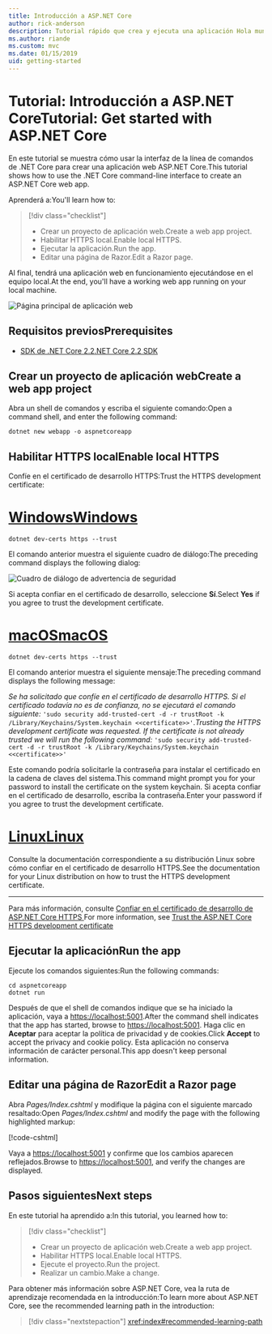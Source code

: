 ```yaml
---
title: Introducción a ASP.NET Core
author: rick-anderson
description: Tutorial rápido que crea y ejecuta una aplicación Hola mundo sencilla mediante ASP.NET Core.
ms.author: riande
ms.custom: mvc
ms.date: 01/15/2019
uid: getting-started
---
```

# <a name="tutorial-get-started-with-aspnet-core"></a><span data-ttu-id="b9c87-103">Tutorial: Introducción a ASP.NET Core</span><span class="sxs-lookup"><span data-stu-id="b9c87-103">Tutorial: Get started with ASP.NET Core</span></span>

<span data-ttu-id="b9c87-104">En este tutorial se muestra cómo usar la interfaz de la línea de comandos de .NET Core para crear una aplicación web ASP.NET Core.</span><span class="sxs-lookup"><span data-stu-id="b9c87-104">This tutorial shows how to use the .NET Core command-line interface to create an ASP.NET Core web app.</span></span>

<span data-ttu-id="b9c87-105">Aprenderá a:</span><span class="sxs-lookup"><span data-stu-id="b9c87-105">You'll learn how to:</span></span>

> [!div class="checklist"]
> * <span data-ttu-id="b9c87-106">Crear un proyecto de aplicación web.</span><span class="sxs-lookup"><span data-stu-id="b9c87-106">Create a web app project.</span></span>
> * <span data-ttu-id="b9c87-107">Habilitar HTTPS local.</span><span class="sxs-lookup"><span data-stu-id="b9c87-107">Enable local HTTPS.</span></span>
> * <span data-ttu-id="b9c87-108">Ejecutar la aplicación.</span><span class="sxs-lookup"><span data-stu-id="b9c87-108">Run the app.</span></span>
> * <span data-ttu-id="b9c87-109">Editar una página de Razor.</span><span class="sxs-lookup"><span data-stu-id="b9c87-109">Edit a Razor page.</span></span>

<span data-ttu-id="b9c87-110">Al final, tendrá una aplicación web en funcionamiento ejecutándose en el equipo local.</span><span class="sxs-lookup"><span data-stu-id="b9c87-110">At the end, you'll have a working web app running on your local machine.</span></span>

![Página principal de aplicación web](_static/home-page.png)

## <a name="prerequisites"></a><span data-ttu-id="b9c87-112">Requisitos previos</span><span class="sxs-lookup"><span data-stu-id="b9c87-112">Prerequisites</span></span>

* [<span data-ttu-id="b9c87-113">SDK de .NET Core 2.2</span><span class="sxs-lookup"><span data-stu-id="b9c87-113">.NET Core 2.2 SDK</span></span>](https://www.microsoft.com/net/download/all)

## <a name="create-a-web-app-project"></a><span data-ttu-id="b9c87-114">Crear un proyecto de aplicación web</span><span class="sxs-lookup"><span data-stu-id="b9c87-114">Create a web app project</span></span>

<span data-ttu-id="b9c87-115">Abra un shell de comandos y escriba el siguiente comando:</span><span class="sxs-lookup"><span data-stu-id="b9c87-115">Open a command shell, and enter the following command:</span></span>

```console
dotnet new webapp -o aspnetcoreapp
```

## <a name="enable-local-https"></a><span data-ttu-id="b9c87-116">Habilitar HTTPS local</span><span class="sxs-lookup"><span data-stu-id="b9c87-116">Enable local HTTPS</span></span>

<span data-ttu-id="b9c87-117">Confíe en el certificado de desarrollo HTTPS:</span><span class="sxs-lookup"><span data-stu-id="b9c87-117">Trust the HTTPS development certificate:</span></span>

# <a name="windowstabwindows"></a>[<span data-ttu-id="b9c87-118">Windows</span><span class="sxs-lookup"><span data-stu-id="b9c87-118">Windows</span></span>](#tab/windows)

```console
dotnet dev-certs https --trust
```

<span data-ttu-id="b9c87-119">El comando anterior muestra el siguiente cuadro de diálogo:</span><span class="sxs-lookup"><span data-stu-id="b9c87-119">The preceding command displays the following dialog:</span></span>

![Cuadro de diálogo de advertencia de seguridad](~/getting-started/_static/cert.png)

<span data-ttu-id="b9c87-121">Si acepta confiar en el certificado de desarrollo, seleccione **Sí**.</span><span class="sxs-lookup"><span data-stu-id="b9c87-121">Select **Yes** if you agree to trust the development certificate.</span></span>

# <a name="macostabmacos"></a>[<span data-ttu-id="b9c87-122">macOS</span><span class="sxs-lookup"><span data-stu-id="b9c87-122">macOS</span></span>](#tab/macos)

```console
dotnet dev-certs https --trust
```

<span data-ttu-id="b9c87-123">El comando anterior muestra el siguiente mensaje:</span><span class="sxs-lookup"><span data-stu-id="b9c87-123">The preceding command displays the following message:</span></span>

<span data-ttu-id="b9c87-124">*Se ha solicitado que confíe en el certificado de desarrollo HTTPS. Si el certificado todavía no es de confianza, no se ejecutará el comando siguiente:* `'sudo security add-trusted-cert -d -r trustRoot -k /Library/Keychains/System.keychain <<certificate>>'`.</span><span class="sxs-lookup"><span data-stu-id="b9c87-124">*Trusting the HTTPS development certificate was requested. If the certificate is not already trusted we will run the following command:* `'sudo security add-trusted-cert -d -r trustRoot -k /Library/Keychains/System.keychain <<certificate>>'`</span></span>

<span data-ttu-id="b9c87-125">Este comando podría solicitarle la contraseña para instalar el certificado en la cadena de claves del sistema.</span><span class="sxs-lookup"><span data-stu-id="b9c87-125">This command might prompt you for your password to install the certificate on the system keychain.</span></span> <span data-ttu-id="b9c87-126">Si acepta confiar en el certificado de desarrollo, escriba la contraseña.</span><span class="sxs-lookup"><span data-stu-id="b9c87-126">Enter your password if you agree to trust the development certificate.</span></span>

# <a name="linuxtablinux"></a>[<span data-ttu-id="b9c87-127">Linux</span><span class="sxs-lookup"><span data-stu-id="b9c87-127">Linux</span></span>](#tab/linux)

<span data-ttu-id="b9c87-128">Consulte la documentación correspondiente a su distribución Linux sobre cómo confiar en el certificado de desarrollo HTTPS.</span><span class="sxs-lookup"><span data-stu-id="b9c87-128">See the documentation for your Linux distribution on how to trust the HTTPS development certificate.</span></span>

---

<span data-ttu-id="b9c87-129">Para más información, consulte [Confiar en el certificado de desarrollo de ASP.NET Core HTTPS ](xref:security/enforcing-ssl#trust-the-aspnet-core-https-development-certificate-on-windows-and-macos)</span><span class="sxs-lookup"><span data-stu-id="b9c87-129">For more information, see [Trust the ASP.NET Core HTTPS development certificate](xref:security/enforcing-ssl#trust-the-aspnet-core-https-development-certificate-on-windows-and-macos)</span></span>

## <a name="run-the-app"></a><span data-ttu-id="b9c87-130">Ejecutar la aplicación</span><span class="sxs-lookup"><span data-stu-id="b9c87-130">Run the app</span></span>

<span data-ttu-id="b9c87-131">Ejecute los comandos siguientes:</span><span class="sxs-lookup"><span data-stu-id="b9c87-131">Run the following commands:</span></span>

```console
cd aspnetcoreapp
dotnet run
```

<span data-ttu-id="b9c87-132">Después de que el shell de comandos indique que se ha iniciado la aplicación, vaya a [https://localhost:5001](https://localhost:5001).</span><span class="sxs-lookup"><span data-stu-id="b9c87-132">After the command shell indicates that the app has started, browse to [https://localhost:5001](https://localhost:5001).</span></span> <span data-ttu-id="b9c87-133">Haga clic en **Aceptar** para aceptar la política de privacidad y de cookies.</span><span class="sxs-lookup"><span data-stu-id="b9c87-133">Click **Accept** to accept the privacy and cookie policy.</span></span> <span data-ttu-id="b9c87-134">Esta aplicación no conserva información de carácter personal.</span><span class="sxs-lookup"><span data-stu-id="b9c87-134">This app doesn't keep personal information.</span></span>

## <a name="edit-a-razor-page"></a><span data-ttu-id="b9c87-135">Editar una página de Razor</span><span class="sxs-lookup"><span data-stu-id="b9c87-135">Edit a Razor page</span></span>

<span data-ttu-id="b9c87-136">Abra *Pages/Index.cshtml* y modifique la página con el siguiente marcado resaltado:</span><span class="sxs-lookup"><span data-stu-id="b9c87-136">Open *Pages/Index.cshtml* and modify the page with the following highlighted markup:</span></span>

[!code-cshtml[](sample/index.cshtml?highlight=9)]

<span data-ttu-id="b9c87-137">Vaya a [https://localhost:5001](https://localhost:5001) y confirme que los cambios aparecen reflejados.</span><span class="sxs-lookup"><span data-stu-id="b9c87-137">Browse to [https://localhost:5001](https://localhost:5001), and verify the changes are displayed.</span></span>

## <a name="next-steps"></a><span data-ttu-id="b9c87-138">Pasos siguientes</span><span class="sxs-lookup"><span data-stu-id="b9c87-138">Next steps</span></span>

<span data-ttu-id="b9c87-139">En este tutorial ha aprendido a:</span><span class="sxs-lookup"><span data-stu-id="b9c87-139">In this tutorial, you learned how to:</span></span>

> [!div class="checklist"]
> * <span data-ttu-id="b9c87-140">Crear un proyecto de aplicación web.</span><span class="sxs-lookup"><span data-stu-id="b9c87-140">Create a web app project.</span></span>
> * <span data-ttu-id="b9c87-141">Habilitar HTTPS local.</span><span class="sxs-lookup"><span data-stu-id="b9c87-141">Enable local HTTPS.</span></span>
> * <span data-ttu-id="b9c87-142">Ejecute el proyecto.</span><span class="sxs-lookup"><span data-stu-id="b9c87-142">Run the project.</span></span>
> * <span data-ttu-id="b9c87-143">Realizar un cambio.</span><span class="sxs-lookup"><span data-stu-id="b9c87-143">Make a change.</span></span>

<span data-ttu-id="b9c87-144">Para obtener más información sobre ASP.NET Core, vea la ruta de aprendizaje recomendada en la introducción:</span><span class="sxs-lookup"><span data-stu-id="b9c87-144">To learn more about ASP.NET Core, see the recommended learning path in the introduction:</span></span>

> [!div class="nextstepaction"]
> <xref:index#recommended-learning-path>
